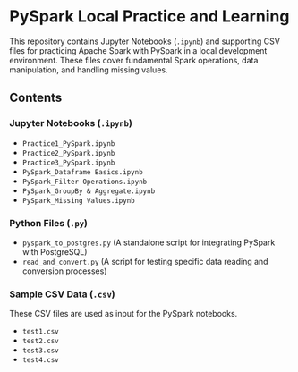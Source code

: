# PySpark Local Practice and Learning

This repository contains Jupyter Notebooks (`.ipynb`) and supporting CSV files for practicing Apache Spark with PySpark in a local development environment. These files cover fundamental Spark operations, data manipulation, and handling missing values.

## Contents

### Jupyter Notebooks (`.ipynb`)
* `Practice1_PySpark.ipynb`
* `Practice2_PySpark.ipynb`
* `Practice3_PySpark.ipynb`
* `PySpark_Dataframe Basics.ipynb`
* `PySpark_Filter Operations.ipynb`
* `PySpark_GroupBy & Aggregate.ipynb`
* `PySpark_Missing Values.ipynb`

### Python Files (`.py`)
* `pyspark_to_postgres.py` (A standalone script for integrating PySpark with PostgreSQL)
* `read_and_convert.py` (A script for testing specific data reading and conversion processes)

### Sample CSV Data (`.csv`)
These CSV files are used as input for the PySpark notebooks.
* `test1.csv`
* `test2.csv`
* `test3.csv`
* `test4.csv`
